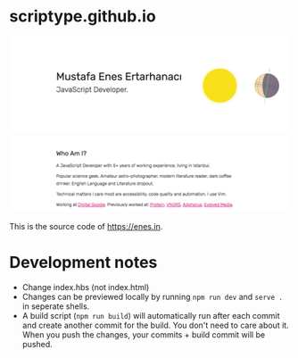 # scriptype.github.io

![Screenshot](screenshot.png)

This is the source code of https://enes.in.

# Development notes

- Change index.hbs (not index.html)
- Changes can be previewed locally by running `npm run dev` and `serve .` in
  seperate shells.
- A build script (`npm run build`) will automatically run after each commit and
  create another commit for the build.  You don't need to care about it. When
  you push the changes, your commits + build commit will be pushed.
